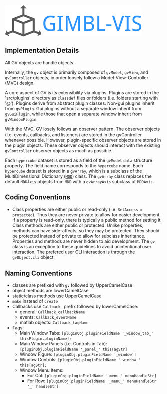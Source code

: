 ![GIMBL-Vis](/docs/gvLogo.jpg)

## Implementation Details
All GV objects are handle objects.

Internally, the `gv` object is primarily composed of `gvModel`, `gvView`, and `gvController` objects, in order loosely follow a Model-View-Controller (MVC) design.

A core aspect of GV is its extensibility via plugins. Plugins are stored in the 'src/plugins' directory as `classdef` files or folders (i.e. folders starting with '@'). Plugins derive from abstract plugin classes. Non-gui plugins inherit from `gvPlugin`. Gui plugins without a separate window inherit from `gvGuiPlugin`, while those that open a separate window inherit from `gvWindowPlugin`.

With the MVC, GV losely follows an observer pattern. The observer objects (i.e. events, callbacks, and listeners) are stored in the gvController whenever possible. However, plugin-specific observer objects are stored in the plugin objects. These observer objects should interact with the existing `gvController` observer objects as much as possible.

Each `hypercube` dataset is stored as a field of the `gvModel` `data` structure property. The field name corresponds to the `hypercube` name. Each `hypercube` dataset is stored in a `gvArray`, which is a subclass of the MultiDimensional Dictionary ([`MDD`](https://github.com/davestanley/MultiDimensionalDictionary)) class. The `gvArray` class replaces the default `MDDAxis` objects from `MDD` with a `gvArrayAxis` subclass of `MDDAxis`.

## Coding Conventions
- Class properties are either public or read-only (i.e. `SetAccess = protected`). Thus they are never private to allow for easier development. If a property is read-only, there is typically a public method for setting it. Class methods are either public or protected. Unlike properties, methods can have side-affects, so they may be protected. They should be protected instead of private to allow for subclass inheritance. Properties and methods are never hidden to aid development. The `gv` class is an exception to these guidelines to avoid unintentional user interaction. The prefered user CLI interaction is through the `gvObject.cli` object.

## Naming Conventions
- classes are prefixed with `gv` followed by UpperCamelCase
- object methods are lowerCamelCase
- static/class methods use UpperCamelCase
- `make` instead of `create`
- Callbacks use `Callback_` prefix followed by lowerCamelCase:
  - general: `Callback_callbackName`
  - events: `Callback_eventName`
  - matlab objects: `Callback_tagName`
- Tags:
  - Main Window Tabs: `[pluginObj.pluginFieldName '_window_tab_' thisPlugin.pluginName];`
  - Main Window Panels (i.e. Controls in Tab): `[pluginObj.pluginFieldName '_panel_' thisTagStr]`
  - Window Figure: `[pluginObj.pluginFieldName '_window']`
  - Window Controls: `[pluginObj.pluginFieldName '_window_' thisTagStr];`
  - Window Menu Items:
    - For Col: `[pluginObj.pluginFieldName '_menu_' menuHandleStr]`
    - For Row: `[pluginObj.pluginFieldName '_menu_' menuHandleStr '_' handleStr]`
